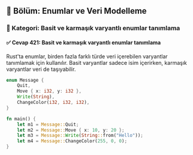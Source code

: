 ## 📘 Bölüm: Enumlar ve Veri Modelleme  
### 🔹 Kategori: Basit ve karmaşık varyantlı enumlar tanımlama  
#### ✅ Cevap 421: Basit ve karmaşık varyantlı enumlar tanımlama

Rust'ta enumlar, birden fazla farklı türde veri içerebilen varyantlar tanımlamak için kullanılır. Basit varyantlar sadece isim içerirken, karmaşık varyantlar veri de taşıyabilir.

```rust
enum Message {
    Quit,
    Move { x: i32, y: i32 },
    Write(String),
    ChangeColor(i32, i32, i32),
}

fn main() {
    let m1 = Message::Quit;
    let m2 = Message::Move { x: 10, y: 20 };
    let m3 = Message::Write(String::from("Hello"));
    let m4 = Message::ChangeColor(255, 0, 0);
}
```
